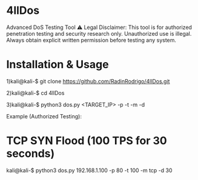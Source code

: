 # 4llDos
Advanced DoS Testing Tool ⚠ Legal Disclaimer: This tool is for authorized penetration testing and security research only. Unauthorized use is illegal. Always obtain explicit written permission before testing any system.  

# Installation & Usage

1)kali@kali-$ 
    git clone https://github.com/RadinRodrigo/4llDos.git

2)kali@kali-$
    cd 4llDos

3)kali@kali-$ 
    python3 dos.py <TARGET_IP> -p <PORT> -t <TPS> -m <METHOD> -d <DURATION>

Example (Authorized Testing):

# TCP SYN Flood (100 TPS for 30 seconds)
kali@kali-$ 
    python3 dos.py 192.168.1.100 -p 80 -t 100 -m tcp -d 30
